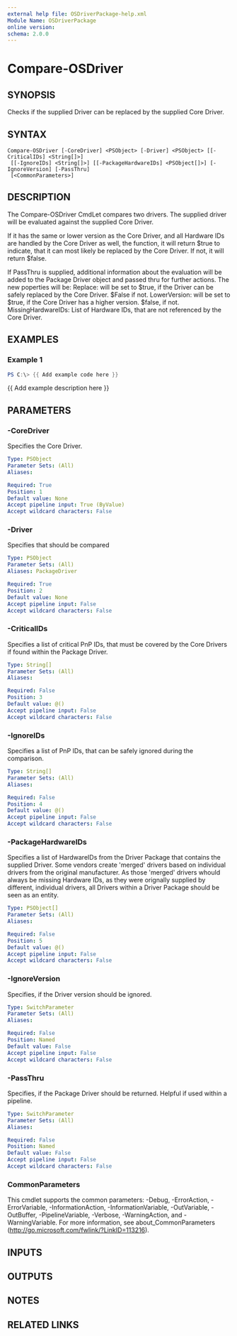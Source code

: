 ```yaml
---
external help file: OSDriverPackage-help.xml
Module Name: OSDriverPackage
online version:
schema: 2.0.0
---
```


# Compare-OSDriver

## SYNOPSIS
Checks if the supplied Driver can be replaced by the supplied Core Driver.

## SYNTAX

```
Compare-OSDriver [-CoreDriver] <PSObject> [-Driver] <PSObject> [[-CriticalIDs] <String[]>]
 [[-IgnoreIDs] <String[]>] [[-PackageHardwareIDs] <PSObject[]>] [-IgnoreVersion] [-PassThru]
 [<CommonParameters>]
```

## DESCRIPTION
The Compare-OSDriver CmdLet compares two drivers.
The supplied driver will be evaluated
against the supplied Core Driver.

If it has the same or lower version as the Core Driver, and all Hardware IDs are handled by the Core
Driver as well, the function, it will return $true to indicate, that it can most likely be
replaced by the Core Driver.
If not, it will return $false.

If PassThru is supplied, additional information about the evaluation will be added to the Package
Driver object and passed thru for further actions.
The new poperties will be:
Replace: will be set to $true, if the Driver can be safely replaced by the Core Driver.
$False if not.
LowerVersion: will be set to $true, if the Core Driver has a higher version.
$false, if not.
MissingHardwareIDs: List of Hardware IDs, that are not referenced by the Core Driver.

## EXAMPLES

### Example 1
```powershell
PS C:\> {{ Add example code here }}
```

{{ Add example description here }}

## PARAMETERS

### -CoreDriver
Specifies the Core Driver.

```yaml
Type: PSObject
Parameter Sets: (All)
Aliases:

Required: True
Position: 1
Default value: None
Accept pipeline input: True (ByValue)
Accept wildcard characters: False
```

### -Driver
Specifies that should be compared

```yaml
Type: PSObject
Parameter Sets: (All)
Aliases: PackageDriver

Required: True
Position: 2
Default value: None
Accept pipeline input: False
Accept wildcard characters: False
```

### -CriticalIDs
Specifies a list of critical PnP IDs, that must be covered by the Core Drivers
if found within the Package Driver.

```yaml
Type: String[]
Parameter Sets: (All)
Aliases:

Required: False
Position: 3
Default value: @()
Accept pipeline input: False
Accept wildcard characters: False
```

### -IgnoreIDs
Specifies a list of PnP IDs, that can be safely ignored during the comparison.

```yaml
Type: String[]
Parameter Sets: (All)
Aliases:

Required: False
Position: 4
Default value: @()
Accept pipeline input: False
Accept wildcard characters: False
```

### -PackageHardwareIDs
Specifies a list of HardwareIDs from the Driver Package that contains the supplied Driver.
Some vendors create 'merged' drivers based on individual drivers from the original manufacturer.
As those 'merged' drivers whould always be missing Hardware IDs, as they were orignally supplied
by different, individual drivers, all Drivers within a Driver Package should be seen as an entity.

```yaml
Type: PSObject[]
Parameter Sets: (All)
Aliases:

Required: False
Position: 5
Default value: @()
Accept pipeline input: False
Accept wildcard characters: False
```

### -IgnoreVersion
Specifies, if the Driver version should be ignored.

```yaml
Type: SwitchParameter
Parameter Sets: (All)
Aliases:

Required: False
Position: Named
Default value: False
Accept pipeline input: False
Accept wildcard characters: False
```

### -PassThru
Specifies, if the Package Driver should be returned.
Helpful if used within a pipeline.

```yaml
Type: SwitchParameter
Parameter Sets: (All)
Aliases:

Required: False
Position: Named
Default value: False
Accept pipeline input: False
Accept wildcard characters: False
```

### CommonParameters
This cmdlet supports the common parameters: -Debug, -ErrorAction, -ErrorVariable, -InformationAction, -InformationVariable, -OutVariable, -OutBuffer, -PipelineVariable, -Verbose, -WarningAction, and -WarningVariable.
For more information, see about_CommonParameters (http://go.microsoft.com/fwlink/?LinkID=113216).

## INPUTS

## OUTPUTS

## NOTES

## RELATED LINKS
